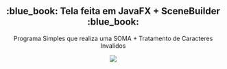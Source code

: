 <h2 align="center">:blue_book: Tela feita em JavaFX + SceneBuilder :blue_book:</h2>
<p align="center">Programa Simples que realiza uma SOMA + Tratamento de Caracteres Invalidos</p>
<p align="center"><image src="Capturar.PNG"></p>
